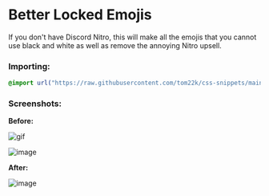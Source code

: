 # Better Locked Emojis
If you don't have Discord Nitro, this will make all the emojis that you cannot use black and white as well as remove the annoying Nitro upsell.

### Importing:
```css
@import url("https://raw.githubusercontent.com/tom22k/css-snippets/main/BetterLockedEmojis/import.css");
```

### Screenshots:
**Before:**

![gif](https://github.com/tom22k/css-snippets/assets/143504320/a86e813e-9281-46a8-be4a-40d0e48acddb)


![image](https://github.com/tom22k/css-snippets/assets/143504320/f52957dc-82d5-4584-aeb7-c4899c25736a)

**After:**

![image](https://github.com/tom22k/css-snippets/assets/143504320/7484f717-3cd6-4623-b57f-39f4feb5c343)


